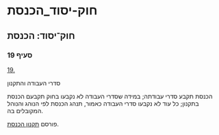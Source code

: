 # חוק-יסוד_הכנסת

## חוק־יסוד: הכנסת

### סעיף 19

[19.](https://he.wikisource.org/wiki/%D7%97%D7%95%D7%A7-%D7%99%D7%A1%D7%95%D7%93:_%D7%94%D7%9B%D7%A0%D7%A1%D7%AA#%D7%A1%D7%A2%D7%99%D7%A3_19)

סדרי העבודה והתקנון

הכנסת תקבע סדרי עבודתה; במידה שסדרי העבודה לא נקבעו בחוק תקבעם הכנסת בתקנון; כל עוד לא נקבעו סדרי העבודה כאמור, תנהג הכנסת לפי הנוהג והנוהל המקובלים בה.

פורסם [תקנון הכנסת](https://he.wikisource.org/wiki/%D7%AA%D7%A7%D7%A0%D7%95%D7%9F_%D7%94%D7%9B%D7%A0%D7%A1%D7%AA "תקנון הכנסת").